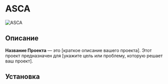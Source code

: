 # ASCA
![ASCA](https://github.com/user-attachments/assets/e4a26cdd-3286-44c9-8f6c-85887cb95f02)


## Описание

**Название Проекта** — это [краткое описание вашего проекта]. Этот проект предназначен для [укажите цель или проблему, которую решает ваш проект].

## Установка
